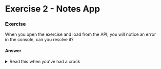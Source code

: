 # Exercise 2 - Notes App

### Exercise

When you open the exercise and load from the API, you will notice an error in the console, can you resolve it?
#### Answer

<details>
    <summary> Read this when you've had a crack </summary>

You can see a solution in the ```answer/``` folder for this exercise and you can access the answer at [answer](http://localhost:3000/day2/lesson-3/exercise-2/answer)


#### But what is actually happening

When you render a list of items in react, if you don't pass a _key_ property, then you will get a lot of errors in the console warning you to add the key property. But why? The page seems to work fine, so whats the big deal?

Well in our contrived example, it doesn't matter, but sometimes it is [very important](https://react.dev/learn/rendering-lists). 

The key is a unique identifier for each rendered component, and it should always uniquely identify data, ideally the data itself will have a key, if it does not you can generate one based off the data itself or an incrementing UUID.

The key is useful because under the hood, react will minimise the amount of re-rendering required when it can match up what was in the previous render based on its key.
</details>




